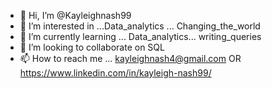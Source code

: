 - 👋 Hi, I’m @Kayleighnash99
- 👀 I’m interested in ...Data_analytics ... Changing_the_world
- 🌱 I’m currently learning ... Data_analytics... writing_queries
- 💞️ I’m looking to collaborate on SQL
- 📫 How to reach me ... kayleighnash4@gmail.com OR https://www.linkedin.com/in/kayleigh-nash99/

<!---
Kayleighnash99/Kayleighnash99 is a ✨ special ✨ repository because its `README.md` (this file) appears on your GitHub profile.
You can click the Preview link to take a look at your changes.
--->
